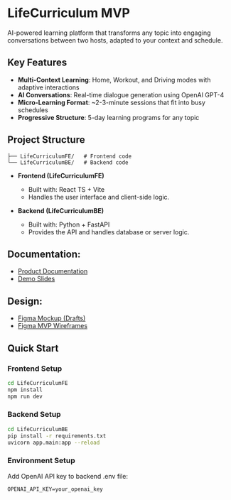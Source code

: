 # LifeCurriculum MVP

AI-powered learning platform that transforms any topic into engaging conversations between two hosts, adapted to your context and schedule.

## Key Features
- **Multi-Context Learning**: Home, Workout, and Driving modes with adaptive interactions
- **AI Conversations**: Real-time dialogue generation using OpenAI GPT-4
- **Micro-Learning Format**: ~2-3-minute sessions that fit into busy schedules
- **Progressive Structure**: 5-day learning programs for any topic


## Project Structure
```LifeCurriculumMVP/
├── LifeCurriculumFE/   # Frontend code
└── LifeCurriculumBE/   # Backend code
```

- **Frontend (LifeCurriculumFE)**
  - Built with: React TS + Vite
  - Handles the user interface and client-side logic.

- **Backend (LifeCurriculumBE)**
  - Built with: Python + FastAPI
  - Provides the API and handles database or server logic.

## Documentation:
- [Product Documentation](https://www.figma.com/design/3dnp3cUNPKFSnQkRh6lbrL/ABP-Demo--Product-Documentation?node-id=2-553&t=WNU3LmNPEoOeMSIu-1)  
- [Demo Slides](https://www.canva.com/design/DAGx3vUi53Y/cXF7m1PU3M52axuxG_1Scg/edit?utm_content=DAGx3vUi53Y&utm_campaign=designshare&utm_medium=link2&utm_source=sharebutton)  

## Design: 
- [Figma Mockup (Drafts)](https://www.figma.com/make/sNp6BokGthaYVEC92DyHC8/Mock-Up-Version-of-LifeCurriculum--IDEA-ENHANCER?node-id=0-1&t=XgP127SIleWPM5u7-1)  
- [Figma MVP Wireframes](https://www.figma.com/design/ma3igLL0oVEr4RmaHwZgBI/MVP-Wireframe---LifeCurriculum-V2?node-id=0-1&t=7DlvmfvSC6vE0H79-1)


## Quick Start

### Frontend Setup
```bash
cd LifeCurriculumFE
npm install
npm run dev
```

### Backend Setup
```bash
cd LifeCurriculumBE
pip install -r requirements.txt
uvicorn app.main:app --reload
```

### Environment Setup
Add OpenAI API key to backend .env file:
```
OPENAI_API_KEY=your_openai_key
```
